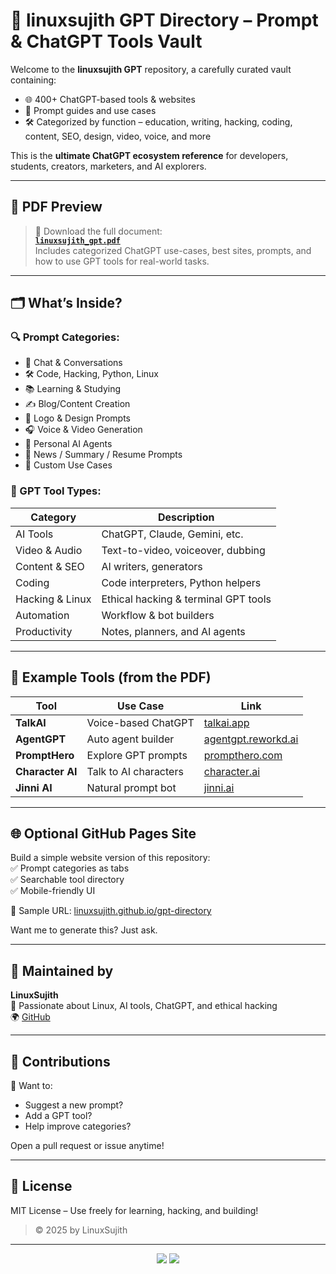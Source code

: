 # 🤖 linuxsujith GPT Directory – Prompt & ChatGPT Tools Vault

Welcome to the **linuxsujith GPT** repository, a carefully curated vault containing:

- 🌐 400+ ChatGPT-based tools & websites
- 🧠 Prompt guides and use cases
- 🛠️ Categorized by function – education, writing, hacking, coding, content, SEO, design, video, voice, and more

This is the **ultimate ChatGPT ecosystem reference** for developers, students, creators, marketers, and AI explorers.

---

## 📘 PDF Preview

> 🔽 Download the full document:  
**[`linuxsujith_gpt.pdf`](./linuxsujith%20gpt.pdf)**  
Includes categorized ChatGPT use-cases, best sites, prompts, and how to use GPT tools for real-world tasks.

---

## 🗂️ What’s Inside?

### 🔍 Prompt Categories:
- 💬 Chat & Conversations
- 🛠️ Code, Hacking, Python, Linux
- 📚 Learning & Studying
- ✍️ Blog/Content Creation
- 🎨 Logo & Design Prompts
- 🎧 Voice & Video Generation
- 🧠 Personal AI Agents
- 📰 News / Summary / Resume Prompts
- 📜 Custom Use Cases

### 🔧 GPT Tool Types:
| Category | Description |
|----------|-------------|
| AI Tools | ChatGPT, Claude, Gemini, etc. |
| Video & Audio | Text-to-video, voiceover, dubbing |
| Content & SEO | AI writers, generators |
| Coding | Code interpreters, Python helpers |
| Hacking & Linux | Ethical hacking & terminal GPT tools |
| Automation | Workflow & bot builders |
| Productivity | Notes, planners, and AI agents |

---

## 📂 Example Tools (from the PDF)

| Tool | Use Case | Link |
|------|----------|------|
| **TalkAI** | Voice-based ChatGPT | [talkai.app](https://talkai.app) |
| **AgentGPT** | Auto agent builder | [agentgpt.reworkd.ai](https://agentgpt.reworkd.ai) |
| **PromptHero** | Explore GPT prompts | [prompthero.com](https://prompthero.com) |
| **Character AI** | Talk to AI characters | [character.ai](https://character.ai) |
| **Jinni AI** | Natural prompt bot | [jinni.ai](https://jinni.ai) |

---

## 🌐 Optional GitHub Pages Site

Build a simple website version of this repository:  
✅ Prompt categories as tabs  
✅ Searchable tool directory  
✅ Mobile-friendly UI

📎 Sample URL: [linuxsujith.github.io/gpt-directory](https://linuxsujith.github.io/gpt-directory)

Want me to generate this? Just ask.

---

## 👤 Maintained by

**LinuxSujith**  
🎯 Passionate about Linux, AI tools, ChatGPT, and ethical hacking  
🌍 [GitHub](https://github.com/linuxsujith)

---

## 🙌 Contributions

📌 Want to:
- Suggest a new prompt?
- Add a GPT tool?
- Help improve categories?

Open a pull request or issue anytime!

---

## 📜 License

MIT License – Use freely for learning, hacking, and building!

> © 2025 by LinuxSujith

---

<div align="center">
  <img src="https://img.shields.io/badge/GPT_Tools_Updated-🔥-orange?style=for-the-badge" />
  <img src="https://img.shields.io/github/stars/linuxsujith/gpt-tools-directory?style=social" />
</div>
